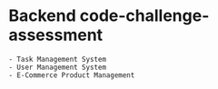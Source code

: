 # Backend code-challenge-assessment

    - Task Management System
    - User Management System
    - E-Commerce Product Management
